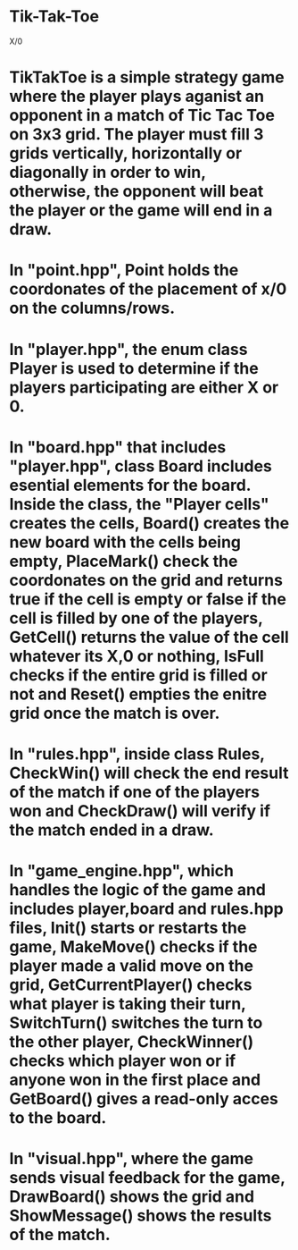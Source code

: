 # Tik-Tak-Toe
X/0



# TikTakToe is a simple strategy game where the player plays aganist an opponent in a match of Tic Tac Toe on 3x3 grid. The player must fill 3 grids vertically, horizontally or diagonally in order to win, otherwise, the opponent will beat the player or the game will end in a draw. 

# In "point.hpp", Point holds the coordonates of the placement of x/0 on the columns/rows.

# In "player.hpp", the enum class Player is used to determine if the players participating are either X or 0.

# In "board.hpp" that includes "player.hpp", class Board includes esential elements for the board. Inside the class,  the "Player cells" creates the cells, Board() creates the new board with the cells being empty,   PlaceMark() check the coordonates on the grid and returns true if the cell is empty or false if the cell is filled by one of the players,  GetCell() returns the value of the cell whatever its X,0 or nothing,  IsFull checks if the entire grid is filled or not and Reset() empties the enitre grid once the match is over.

# In "rules.hpp", inside class Rules, CheckWin() will check the end result of the match if one of the players won and CheckDraw() will verify if the match ended in a draw.

# In "game_engine.hpp", which handles the logic of the game and includes player,board and rules.hpp files, Init() starts or restarts the game, MakeMove() checks if the player made a valid move on the grid, GetCurrentPlayer() checks what player is taking their turn, SwitchTurn() switches the turn to the other player, CheckWinner() checks which player won or if anyone won in the first place and GetBoard() gives a read-only acces to the board.

# In "visual.hpp", where the game sends visual feedback for the game, DrawBoard() shows the grid and ShowMessage() shows the results of the match.
 
